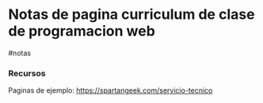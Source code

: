 # Notas de pagina curriculum de clase de programacion web
#notas



### Recursos
Paginas de ejemplo:
https://spartangeek.com/servicio-tecnico
